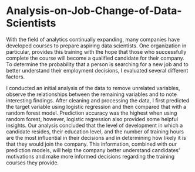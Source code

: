 # Analysis-on-Job-Change-of-Data-Scientists

With the field of analytics continually expanding, many companies have developed courses to prepare aspiring data scientists. One organization in particular, provides this training with the hope that those who successfully complete the course will become a qualified candidate for their company. To determine the probability that a person is searching for a new job and to better understand their employment decisions, I evaluated several different factors.


I conducted an initial analysis of the data to remove unrelated variables, observe the relationships between the remaining variables and to note interesting findings. After cleaning and processing the data, I first predicted the target variable using logistic regression and then compared that with a random forest model. Prediction accuracy was the highest when using random forest, however, logistic regression also provided some helpful insights. Our analysis concluded that the level of development in which a candidate resides, their education level, and the number of training hours are the most influential in their decisions and in determining how likely it is that they would join the company. This information, combined with our prediction models, will help the company better understand candidates’ motivations and make more informed decisions regarding the training courses they provide.
